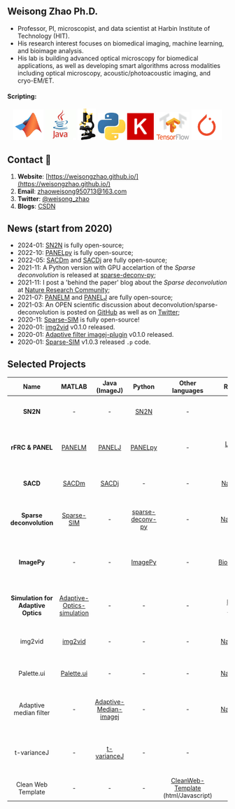 

## Weisong Zhao Ph.D.
- Professor, PI, microscopist, and data scientist at Harbin Institute of Technology (HIT).
- His research interest focuses on biomedical imaging, machine learning, and bioimage analysis. 
- His lab is building advanced optical microscopy for biomedical applications, as well as developing smart algorithms across modalities including optical microscopy, acoustic/photoacoustic imaging, and cryo-EM/ET.

#### Scripting:

<p align="center">
<img src='./imgs/MATLAB.jpg' width=70>
<img src='./imgs/java.jpg' width=70>
<img src='./imgs/imagej-128.png' width=42>
<img src='./imgs/Python.jpg' width=63>
<img src='./imgs/Keras.png' width=63>
<img src='./imgs/TensorFlow.png' width=77>
<img src='./imgs/pytorch.png' width=70>
</p>

## Contact 📱

1. **Website**: [https://weisongzhao.github.io/](https://weisongzhao.github.io/)
2. **Email**: zhaoweisong950713@163.com
3. **Twitter**: [@weisong_zhao](https://twitter.com/weisong_zhao)
4. **Blogs**: [CSDN](https://blog.csdn.net/weixin_41923961/)


## News (start from 2020)

- 2024-01: [SN2N](https://github.com/WeisongZhao/SN2N) is fully open-source;
- 2022-10: [PANELpy](https://github.com/WeisongZhao/PANELpy) is fully open-source;
- 2022-05: [SACDm](https://github.com/WeisongZhao/SACDm) and [SACDj](https://github.com/WeisongZhao/SACDj) are fully open-source;
- 2021-11: A Python version with GPU accelartion of the <i>Sparse deconvolution</i> is released at [sparse-deconv-py](https://github.com/WeisongZhao/sparse-deconv-py);
- 2021-11: I post a 'behind the paper' blog  about the <i>Sparse deconvolution</i> at [Nature Research Community](https://bioengineeringcommunity.nature.com/posts/physical-resolution-might-be-meaningless-if-in-the-mathmetical-space);
- 2021-07: [PANELM](https://github.com/WeisongZhao/PANELM) and [PANELJ](https://github.com/WeisongZhao/PANELJ) are fully open-source;
- 2021-03: An OPEN scientific discussion about deconvolution/sparse-deconvolution is posted on [GitHub](https://weisongzhao.github.io/rl_positivity_sim/) as well as on [Twitter](https://twitter.com/weisong_zhao/status/1370308101690118146);
- 2020-11: [Sparse-SIM](https://github.com/WeisongZhao/Sparse-SIM) is fully open-source!
- 2020-01: [img2vid](https://github.com/WeisongZhao/img2vid) v0.1.0 released.
- 2020-01: [Adaptive filter imagej-plugin](https://github.com/WeisongZhao/AdaptiveMedian.imagej) v0.1.0 released.
- 2020-01: [Sparse-SIM](https://github.com/WeisongZhao/Sparse-SIM) v1.0.3 released `.p` code.


## Selected Projects


| **Name** | **MATLAB** | **Java (ImageJ)** | **Python** | **Other languages** | **Reference** | **Description** |
| :----: | :----: |:----: | :----: | :----: | :----: | :----: |
|**SN2N**| - |-|[SN2N](https://github.com/WeisongZhao/SN2N)|-|[bioRxiv](https://doi.org/10.1101/2024.01.23.576521)|Self-inspired Noise2Noise learning to denoise engine|
|**rFRC & PANEL**| [PANELM](https://github.com/WeisongZhao/PANELM)|[PANELJ](https://github.com/WeisongZhao/PANELJ)|[PANELpy](https://github.com/WeisongZhao/PANELpy)|-|[Light: Sci. Appl.](https://doi.org/10.1038/s41377-023-01321-0)|Quantitatively mapping the local image quality at super-resolution scale|
|**SACD**| [SACDm](https://github.com/WeisongZhao/SACDm)|[SACDj](https://github.com/WeisongZhao/SACDj)|-|-|[Nat. Photon.](https://doi.org/10.1038/s41566-023-01234-9)| 100 times faster super-resolution fluctuation imaging.|
|**Sparse deconvolution**| [Sparse-SIM](https://github.com/WeisongZhao/Sparse-SIM)|-|[sparse-deconv-py](https://github.com/WeisongZhao/sparse-deconv-py)|-| [Nat. Biotech.](https://doi.org/10.1038/s41587-021-01092-2)| An universal post-processing framework for fluorescence microscopy.|
|**ImagePy**|-|-|[ImagePy](https://github.com/Image-Py/imagepy)|-| [Bioinformatics](https://doi.org/10.1093/bioinformatics/bty313)|An open source image processing framework (A Pythonic ImageJ).|
|**Simulation for Adaptive Optics**|[Adaptive-Optics-simulation](https://github.com/WeisongZhao/AdaptiveOptics.simulation)|-|-|-| [Rev. Sci. Instrum.](https://aip.scitation.org/doi/abs/10.1063/1.5088102)|A light weight simulation framework for adaptive optics in microscopy.|
|img2vid| [img2vid](https://github.com/WeisongZhao/img2vid)|-|-|-| [Nat. Biotech.](https://doi.org/10.1038/s41587-021-01092-2)| A light weight framework for making exsiting images to videos.|
|Palette.ui| [Palette.ui](https://github.com/WeisongZhao/Palette.ui)|-|-|-| [Nat. Biotech.](https://doi.org/10.1038/s41587-021-01092-2)|Multi-color imaging tool to merge/composite frames.|
|Adaptive median filter|-|[Adaptive-Median-imagej](https://github.com/WeisongZhao/AdaptiveMedian.imagej)|-|-| [Nat. Biotech.](https://doi.org/10.1038/s41587-021-01092-2)|A median filter with adaptive threshold to avoid blurring effects.|
|t-varianceJ|-|[t-varianceJ](https://github.com/WeisongZhao/t-varianceJ)|-|-|-|T-axial variance calculation will highlight the regions that have calcium signal transients.|
|Clean Web Template|-|-|-|[CleanWeb-Template](https://github.com/WeisongZhao/CleanWebTemplate) (html/Javascript)|-|A light weight personal website template.|

<!--
## Software list:

||FIJI/ImageJ plugin|Matlab framework|Python framework|Other utils|
|---|----|----|----|----|
|icon|<p align="center"><img src='/imgs/imagej-128.png' width=30></p>|<p align="center"><img src='/imgs/MATLAB.jpg' width=50></p>|<p align="center"><img src='/imgs/Python.jpg' width=45></p>|<p align="center"><img src='/imgs/utils.png' width=45></p>|
|1|[PANELJ](https://github.com/WeisongZhao/PANELJ) (private)|[PANELM](https://github.com/WeisongZhao/PANELM) (private)|[ImagePy](https://github.com/Image-Py/imagepy)|[CleanWebTemplate](https://github.com/WeisongZhao/CleanWebTemplate)|
|2|[SACDj](https://github.com/WeisongZhao/SACDj) (private)|[SACDM](https://github.com/WeisongZhao/SACDM) (private)|[DL-SIM](https://github.com/WeisongZhao/DL-SIM) (private)| |
|3|[Adaptive median filter](https://github.com/WeisongZhao/AdaptiveMedian.imagej)|[img2vid](https://github.com/WeisongZhao/img2vid)|img2vidPy (in progress)| |
|4|[POFI](https://github.com/WeisongZhao/POFI.imagej) (private)|[Bayes-LFM](https://github.com/WeisongZhao/Bayes-LFM) (private)|PANELPy (in progress)| |
|5|SparseJ (in progress)|[Sparse-SIM](https://github.com/WeisongZhao/Sparse-SIM)|SparsePy (in progress)| |
|6|img2vidJ (in progress)|[Palette](https://github.com/WeisongZhao/Palette.ui)|LFMpy (in progress)| |
|6| |[AdaptiveOptics.simulation](https://github.com/WeisongZhao/AdaptiveOptics.simulation)| | |
|7| |[MNIST_Recognization](https://github.com/WeisongZhao/MNIST_Recognization)| | |
-->

<!--
**WeisongZhao/WeisongZhao** is a ✨ _special_ ✨ repository because its `README.md` (this file) appears on your GitHub profile.

Here are some ideas to get you started:

- 🔭 I’m currently working on ...
- 🌱 I’m currently learning ...
- 👯 I’m looking to collaborate on ...
- 🤔 I’m looking for help with ...
- 💬 Ask me about ...
- 📫 How to reach me: ...
- 😄 Pronouns: ...
- ⚡ Fun fact: ...

#### ImageJ plugin
[Adaptive median filter](https://github.com/WeisongZhao/AdaptiveMedian.imagej); [PANELJ](https://github.com/WeisongZhao/PANELJ); [SACDj](https://github.com/WeisongZhao/SACDj); 

#### Matlab framework
[Sparse-SIM](https://github.com/WeisongZhao/Sparse-SIM); [Bayes-LFM](https://github.com/WeisongZhao/Bayes-LFM); [img2vid](https://github.com/WeisongZhao/img2vid); [SACDM](https://github.com/WeisongZhao/SACDM); [PANELM](https://github.com/WeisongZhao/PANELM); 

[AdaptiveOptics.simulation](https://github.com/WeisongZhao/AdaptiveOptics.simulation); [MNIST_Recognization](https://github.com/WeisongZhao/MNIST_Recognization)


#### Python framework
[ImagePy](https://github.com/Image-Py/imagepy); [DL-SIM](https://github.com/WeisongZhao/DL-SIM); 

#### Other utils

[CleanWebTemplate](https://github.com/WeisongZhao/CleanWebTemplate);


-->
